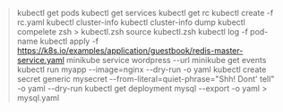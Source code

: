 > kubectl get pods
> kubectl get services
> kubectl get rc
> kubectl create -f rc.yaml
> kubectl cluster-info
> kubectl cluster-info dump
> kubectl compelete zsh > kubectl.zsh
> source kubectl.zsh
> kubectl log -f pod-name
> kubectl apply -f https://k8s.io/examples/application/guestbook/redis-master-service.yaml
> minikube service wordpress --url
> minikube get events
> kubectl run myapp --image=nginx --dry-run -o yaml
> kubectl create secret generic mysecret --from-literal=quiet-phrase="Shh! Dont' tell" -o yaml --dry-run
> kubectl get deployment mysql --export -o yaml > mysql.yaml

